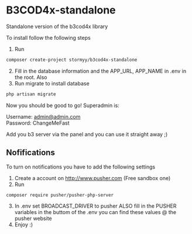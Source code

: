 # B3COD4x-standalone
Standalone version of the b3cod4x library

To install follow the following steps
1. Run 
```bash
composer create-project stormyy/b3cod4x-standalone
```
2. Fill in the database information and the APP_URL, APP_NAME in .env in the root. Also 
3. Run migrate to install database 
```bash
php artisan migrate
```

Now you should be good to go! Superadmin is:    

Username: admin@admin.com   
Password: ChangeMeFast

Add you b3 server via the panel and you can use it straight away ;)


## Nofifications
To turn on notifications you have to add the following settings

1. Create a account on http://www.pusher.com (Free sandbox one)
2. Run
```bash
composer require pusher/pusher-php-server
```
3. In .env set BROADCAST_DRIVER to pusher ALSO fill in the PUSHER variables in the buttom of the .env you can find these values @ the pusher website
4. Enjoy :)